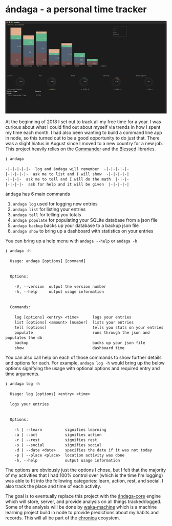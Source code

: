 # ándaga - a personal time tracker
![Dashboard View of Andaga](images/dashboard.png "andaga show")

At the beginning of 2018 I set out to track all my free time for a year. I was curious about what I could find out about myself via trends in how I spent my time each month. I had also been wanting to build a command line app in node, so this turned out to be a good opportunity to do just that. There was a slight hiatus in August since I moved to a new country for a new job. This project heavily relies on the [Commander](https://github.com/tj/commander.js) and the [Blessed](https://github.com/chjj/blessed) libraries.

 ```
❯ andaga

 -|-|-|-|-|-  log and ándaga will remember  -|-|-|-|-|-
 |-|-|-|-|-  ask me to list and I will show  -|-|-|-|-|
 -|-|-|-  ask me to tell and I will do the math  |-|-|-
 |-|-|-|-  ask for help and it will be given  |-|-|-|-|
```

ándaga has 6 main commands

1) `andaga log` used for logging new entries
2) `andaga list` for listing your entries
3) `andaga tell` for telling you totals
4) `andaga populate` for populating your SQLite database from a json file
5) `andaga backup` backs up your database to a backup json file
6) `andaga show` to bring up a dashboard with statistics on your entries

You can bring up a help menu with `andaga --help` or `andaga -h`
```
❯ andaga -h

  Usage: andaga [options] [command]


  Options:

    -V, --version  output the version number
    -h, --help     output usage information


  Commands:

    log [options] <entry> <time>      logs your entries
    list [options] <amount> [number]  lists your entries
    tell [options]                    tells you stats on your entries
    populate                          runs through the json and populates the db
    backup                            backs up your json file
    show                              dashboard time
```

You can also call help on each of those commands to show further details and options for each. For example, `andaga log -h` would bring up the below options signifying the usage with optional options and required entry and time arguments.
```
❯ andaga log -h

  Usage: log [options] <entry> <time>

  logs your entries


  Options:

    -l | --learn          signifies learning
    -a | --act            signifies action
    -r | --rest           signifies rest
    -s | --social         signifies social
    -d | --date <date>    specifies the date if it was not today
    -p | --place <place>  location activity was done
    -h, --help            output usage information
```

The options are obviously just the options I chose, but I felt that the majority of my activities that I had 100% control over (which is the time I'm logging) was able to fit into the following categories: learn, action, rest, and social. I also track the place and time of each activity.

The goal is to eventually replace this project with the [ándaga-core](https://github.com/ckipp01/andaga-core) engine which will store, server, and provide analysis on all things tracked/logged. Some of the analysis will be done by [waka-machine](https://github.com/ckipp01/waka-machine) which is a machine learning project build in node to provide predictions about my habits and records. This will all be part of the [chronica](https://github.com/ckipp01/chronica) ecoystem.
